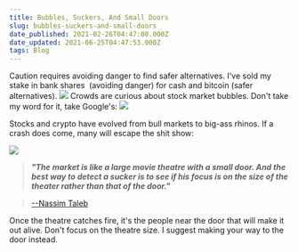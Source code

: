 ```yaml
---
title: Bubbles, Suckers, And Small Doors
slug: bubbles-suckers-and-small-doors
date_published: 2021-02-26T04:47:00.000Z
date_updated: 2021-06-25T04:47:53.000Z
tags: Blog
---
```


Caution requires avoiding danger to find safer alternatives. I've sold my stake in bank shares  (avoiding danger) for cash and bitcoin (safer alternatives).
![](https://mcusercontent.com/13d6f824588a2db77eb01adbf/images/8e31182d-24dc-465c-a08e-e0ec71f1b511.gif)
Crowds are curious about stock market bubbles. Don't take my word for it, take Google's:
![](https://mcusercontent.com/13d6f824588a2db77eb01adbf/images/25783091-d09e-4c26-b024-5baff8a0e4c7.jpeg)

Stocks and crypto have evolved from bull markets to big-ass rhinos. If a crash does come, many will escape the shit show:

![](https://mcusercontent.com/13d6f824588a2db77eb01adbf/images/aff181bd-6369-4e70-9d9f-f7f9cf935bc1.gif)
> ***"The market is like a large movie theatre with a small door. And the best way to detect a sucker is to see if his focus is on the size of the theater rather than that of the door."***

> [--Nassim Taleb](https://twitter.com/TalebWisdom/status/1181164759443480576?s=20)

Once the theatre catches fire, it's the people near the door that will make it out alive. Don't focus on the theatre size. I suggest making your way to the door instead.
